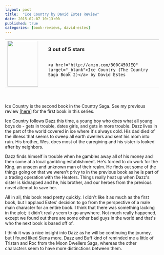 ```yaml
---
layout: post
title:  "Ice Country by David Estes Review"
date: 2015-02-07 10:13:00
published: true
categories: [book-reviews, david-estes]
---
```


<table>
 <tr>
  <td><a href="http://amzn.com/B00C450JEQ" target="_blank"><img src="http://ecx.images-amazon.com/images/I/91W6CHs8cOL._SL1500_.jpg" style="height:150px; width:100px;"/></a></td>
  <td style="vertical-align:center; padding-left:25px;">
    <b>3 out of 5 stars</b><br/><br/>

    <a href="http://amzn.com/B00C450JEQ" target="_blank">Ice Country (The Country Saga Book 2)</a> by David Estes

	

  </td>
 </tr>
</table>

<br/><br/>
Ice Country is the second book in the Country Saga. See my previous review <a href="/book-reviews/david-estes/2015/02/03/fire-country-review.html" _target="blank">[here]</a> for the first book in this series.

Ice Country follows Dazz this time, a young boy who does what all young boys do - gets in trouble, dates girls, and gets in more trouble. Dazz lives in the part of the world covered in ice where it's always cold. His dad died of the illness that seems to sweep all earth dwellers and sent his mom into ruin. His brother, Wes, does most of the caregiving and his sister is looked after by neighbors.

Dazz finds himself in trouble when he gambles away all of his money and then some at a local gambling establishment. He's forced to do work for the King, an unseen and unknown man of their realm. He finds out some of the things going on that we weren't privy to in the previous book as he is part of a trading operation with the Heaters. Things really heat up when Dazz's sister is kidnapped and he, his brother, and our heroes from the previous novel attempt to save her.

All in all, this book read pretty quickly. I didn't like it as much as the first book, but I applaud Estes' decision to go from the perspective of a male main character for an entire book. I think that there was something lacking in the plot; it didn't really seem to go anywhere. Not much really happened, except we found out there are some other bad guys in the world and that's who the next book is based off of.

I think it was a nice insight into Dazz as he will be continuing the journey, but I found liked Siena more. Dazz and Buff kind of reminded me a little of Tristan and Roc from the Moon Dwellers Saga, whereas the other characters seem to have more distinctions between them. 